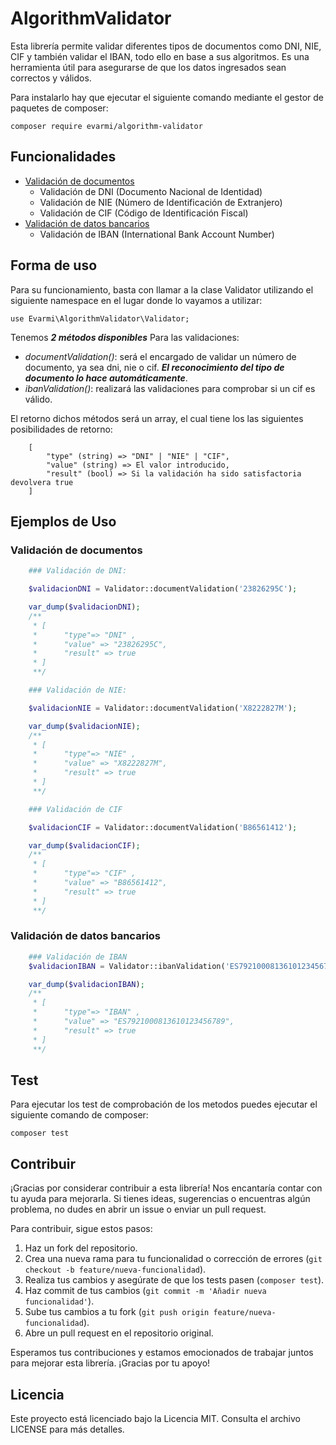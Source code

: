 # AlgorithmValidator

Esta librería permite validar diferentes tipos de documentos como DNI, NIE, CIF y también validar el IBAN, todo ello en base a sus algoritmos.
Es una herramienta útil para asegurarse de que los datos ingresados sean correctos y válidos.

Para instalarlo hay que ejecutar el siguiente comando mediante el gestor de paquetes de composer:

`composer require evarmi/algorithm-validator`

## Funcionalidades

- [Validación de documentos](#validación-de-documentos)
    - Validación de DNI (Documento Nacional de Identidad)
    - Validación de NIE (Número de Identificación de Extranjero)
    - Validación de CIF (Código de Identificación Fiscal)
- [Validación de datos bancarios](#validación-de-datos-bancarios)
    - Validación de IBAN (International Bank Account Number)

## Forma de uso

Para su funcionamiento, basta con llamar a la clase Validator utilizando el siguiente namespace en el lugar donde lo vayamos a utilizar:

`use Evarmi\AlgorithmValidator\Validator;`

Tenemos ***2 métodos disponibles*** Para las validaciones:

- *documentValidation()*: será el encargado de validar un número de documento, ya sea dni, nie o cif.
***El reconocimiento del tipo de documento lo hace automáticamente***.
- *ibanValidation()*: realizará las validaciones para comprobar si un cif es válido.

El retorno dichos métodos será un array, el cual tiene los las siguientes posibilidades de retorno:

```Array
    [
        "type" (string) => "DNI" | "NIE" | "CIF",
        "value" (string) => El valor introducido,
        "result" (bool) => Si la validación ha sido satisfactoria devolvera true
    ]
```

## Ejemplos de Uso

### Validación de documentos

```php
    ### Validación de DNI:

    $validacionDNI = Validator::documentValidation('23826295C');

    var_dump($validacionDNI);
    /**
     * [
     *      "type"=> "DNI" ,
     *      "value" => "23826295C",
     *      "result" => true
     * ]
     **/

    ### Validación de NIE:

    $validacionNIE = Validator::documentValidation('X8222827M');

    var_dump($validacionNIE);
    /**
     * [
     *      "type"=> "NIE" ,
     *      "value" => "X8222827M",
     *      "result" => true
     * ]
     **/

    ### Validación de CIF

    $validacionCIF = Validator::documentValidation('B86561412');

    var_dump($validacionCIF);
    /**
     * [
     *      "type"=> "CIF" ,
     *      "value" => "B86561412",
     *      "result" => true
     * ]
     **/

```

### Validación de datos bancarios

```PHP
    ### Validación de IBAN
    $validacionIBAN = Validator::ibanValidation('ES7921000813610123456789');

    var_dump($validacionIBAN);
    /**
     * [
     *      "type"=> "IBAN" ,
     *      "value" => "ES7921000813610123456789",
     *      "result" => true
     * ]
     **/

```
## Test
Para ejecutar los test de comprobación de los metodos puedes ejecutar el siguiente comando de composer:

`composer test`

## Contribuir

¡Gracias por considerar contribuir a esta librería! Nos encantaría contar con tu ayuda para mejorarla. Si tienes ideas, sugerencias o encuentras algún problema, no dudes en abrir un issue o enviar un pull request. 

Para contribuir, sigue estos pasos:

1. Haz un fork del repositorio.
2. Crea una nueva rama para tu funcionalidad o corrección de errores (`git checkout -b feature/nueva-funcionalidad`).
3. Realiza tus cambios y asegúrate de que los tests pasen (`composer test`).
4. Haz commit de tus cambios (`git commit -m 'Añadir nueva funcionalidad'`).
5. Sube tus cambios a tu fork (`git push origin feature/nueva-funcionalidad`).
6. Abre un pull request en el repositorio original.

Esperamos tus contribuciones y estamos emocionados de trabajar juntos para mejorar esta librería. ¡Gracias por tu apoyo!

## Licencia

Este proyecto está licenciado bajo la Licencia MIT. Consulta el archivo LICENSE para más detalles.



